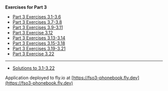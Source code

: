 
**Exercises for Part 3**

* [Part 3 Exercises 3.1-3.6](https://fullstackopen.com/en/part3/node_js_and_express#exercises-3-1-3-6)
* [Part 3 Exercises 3.7-3.8](https://fullstackopen.com/en/part3/node_js_and_express#exercises-3-7-3-8)
* [Part 3 Exercises 3.9-3.11](https://fullstackopen.com/en/part3/deploying_app_to_internet#exercises-3-9-3-11)  
* [Part 3 Exercise 3.12](https://fullstackopen.com/en/part3/saving_data_to_mongo_db#exercise-3-12)
* [Part 3 Exercises 3.13-3.14](https://fullstackopen.com/en/part3/saving_data_to_mongo_db#exercises-3-13-3-14)
* [Part 3 Exercises 3.15-3.18](https://fullstackopen.com/en/part3/saving_data_to_mongo_db#exercises-3-15-3-18)
* [Part 3 Exercises 3.19-3.21](https://fullstackopen.com/en/part3/validation_and_es_lint#exercises-3-19-3-21)
* [Part 3 Exercise 3.22](https://fullstackopen.com/en/part3/validation_and_es_lint#exercise-3-22)  

---
* [Solutions to 3.1-3.22](phonebook_backend)  

Application deployed to fly.io at [https://fso3-phonebook.fly.dev](https://fso3-phonebook.fly.dev)
